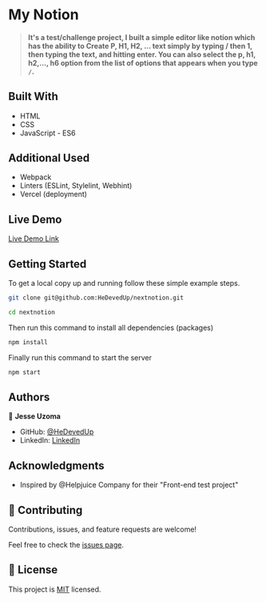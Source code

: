 # My Notion

> #### It's a test/challenge project, I built a simple editor like notion which has the ability to Create P, H1, H2, ... text simply by typing / then 1, then typing the text, and hitting enter. You can also select the p, h1, h2,..., h6 option from the list of options that appears when you type `/`.


<!-- https://user-images.githubusercontent.com/45231276/205477909-d30b21ac-6404-4c06-a40c-c5cb1c4856d2.mp4 -->


## Built With

- HTML 
- CSS 
- JavaScript - ES6

## Additional Used

- Webpack 
- Linters (ESLint, Stylelint, Webhint)
- Vercel (deployment)

## Live Demo

[Live Demo Link](https://nextnotion-three.vercel.app/)


## Getting Started

To get a local copy up and running follow these simple example steps.

```bash
git clone git@github.com:HeDevedUp/nextnotion.git
```

```bash
cd nextnotion
```

Then run this command to install all dependencies (packages)

```bash
npm install
```

Finally run this command to start the server

```bash
npm start
```

## Authors

👤 **Jesse Uzoma**

- GitHub: [@HeDevedUp](https://github.com/HeDevedUp/nextnotion)
- LinkedIn: [LinkedIn](https://linkedin.com/in/jesseuzoma)

## Acknowledgments

- Inspired by @Helpjuice Company for their "Front-end test project"

## 🤝 Contributing

Contributions, issues, and feature requests are welcome!

Feel free to check the [issues page](../../issues/).

## 📝 License

This project is [MIT](./MIT.md) licensed.
